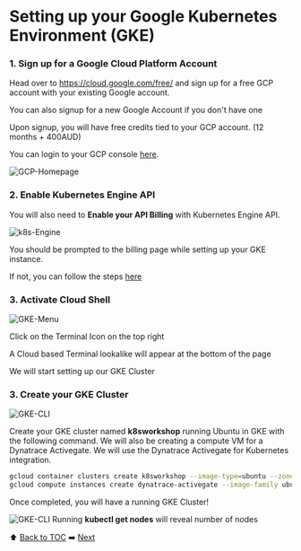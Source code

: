 # Setting up your Google Kubernetes Environment (GKE)

### 1. Sign up for a Google Cloud Platform Account

Head over to https://cloud.google.com/free/ and sign up for a free GCP account with your existing Google account. 

You can also signup for a new Google Account if you don't have one

Upon signup, you will have free credits tied to your GCP account. (12 months + 400AUD)

You can login to your GCP console [here](https://console.cloud.google.com/home/).

![GCP-Homepage](https://github.com/Nodnarboen/HOT-k8s/blob/master/assets/Picture1.png)

### 2. Enable Kubernetes Engine API 

You will also need to <b>Enable your API Billing</b> with Kubernetes Engine API. 

![k8s-Engine](https://github.com/Nodnarboen/HOT-k8s/blob/master/assets/Picture3.png)

You should be prompted to the billing page while setting up your GKE instance. 

If not, you can follow the steps [here](https://support.google.com/googleapi/answer/6158867?hl=en)

### 3. Activate Cloud Shell

![GKE-Menu](https://github.com/Nodnarboen/HOT-k8s/blob/master/assets/Picture4.png)

Click on the Terminal Icon on the top right

A Cloud based Terminal lookalike will appear at the bottom of the page

We will start setting up our GKE Cluster 

### 3. Create your GKE Cluster

![GKE-CLI](https://github.com/Nodnarboen/HOT-k8s/blob/master/assets/Picture5.png)

Create your GKE cluster named <b>k8sworkshop</b> running Ubuntu in GKE with the following command.
We will also be creating a compute VM for a Dynatrace Activegate. We will use the Dynatrace Activegate for Kubernetes integration.

```bash
gcloud container clusters create k8sworkshop --image-type=ubuntu --zone australia-southeast1-a
gcloud compute instances create dynatrace-activegate --image-family ubuntu-1604-lts --image-project ubuntu-os-cloud --zone australia-southeast1-a
```

Once completed, you will have a running GKE Cluster!

![GKE-CLI](https://github.com/Dynatrace-APAC/Workshop-Kubernetes/blob/master/assets/gcp.png)
Running <b>kubectl get nodes</b> will reveal number of nodes

:arrow_up: [Back to TOC](/README.md)  :arrow_right: [Next](../lab2/README.md)

